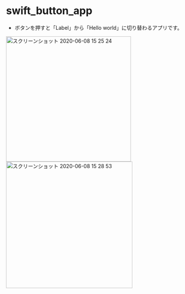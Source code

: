 # swift_button_app  

* ボタンを押すと「Label」から「Hello world」に切り替わるアプリです。

<img width="342" alt="スクリーンショット 2020-06-08 15 25 24" src="https://user-images.githubusercontent.com/49052894/83998773-47a1cd80-a99c-11ea-9ac9-5fa2a47b368a.png">
<img width="346" alt="スクリーンショット 2020-06-08 15 28 53" src="https://user-images.githubusercontent.com/49052894/83998985-c39c1580-a99c-11ea-8db9-e47dd50c9d48.png">

